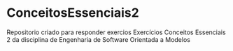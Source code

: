 # ConceitosEssenciais2
Repositorio criado para responder exercios Exercícios Conceitos Essenciais 2 da disciplina de Engenharia de Software Orientada a Modelos
